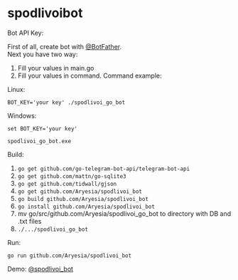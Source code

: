 # spodlivoibot

Bot API Key:

First of all, create bot with [@BotFather](https://t.me/BotFather).  
Next you have two way: 
1. Fill your values in main.go
2. Fill your values in command.
Command example:

Linux:

`BOT_KEY='your key' ./spodlivoi_go_bot`

Windows: 

`set BOT_KEY='your key'`

`spodlivoi_go_bot.exe`

Build: 

1. `go get github.com/go-telegram-bot-api/telegram-bot-api`
2. `go get github.com/mattn/go-sqlite3`
3. `go get github.com/tidwall/gjson`
4. `go get github.com/Aryesia/spodlivoi_bot`
5. `go build github.com/Aryesia/spodlivoi_bot`  
6. `go install github.com/Aryesia/spodlivoi_bot`  
7. mv go/src/github.com/Aryesia/spodlivoi_go_bot to directory with DB and .txt files
8. `./.../spodlivoi_go_bot` 

Run:  

`go run github.com/Aryesia/spodlivoi_bot`

Demo: [@spodlivoi_bot](https://t.me/spodlivoi_bot)  
